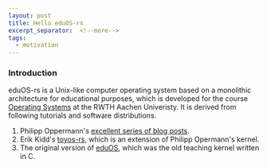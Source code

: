 ```yaml
---
layout: post
title: Hello eduOS-rs
excerpt_separator:  <!--more-->
tags:
  - motivation
---
```


### Introduction

eduOS-rs is a Unix-like computer operating system based on a monolithic architecture for educational purposes, which is developed for the course [Operating Systems][acsos] at the RWTH Aachen Univeristy.
It is derived from following tutorials and software distributions.

1. Philipp Oppermann's [excellent series of blog posts][opp].
2. Erik Kidd's [toyos-rs][kidd], which is an extension of Philipp Opermann's kernel.
3. The original version of [eduOS][stlankes], which was the old teaching kernel written in C.

[opp]: http://blog.phil-opp.com/
[kidd]: http://www.randomhacks.net/bare-metal-rust/
[stlankes]: http://rwth-os.github.io/eduOS/
[rust-barebones-kernel]: https://github.com/thepowersgang/rust-barebones-kernel
[acsos]: http://www.os.rwth-aachen.de/
